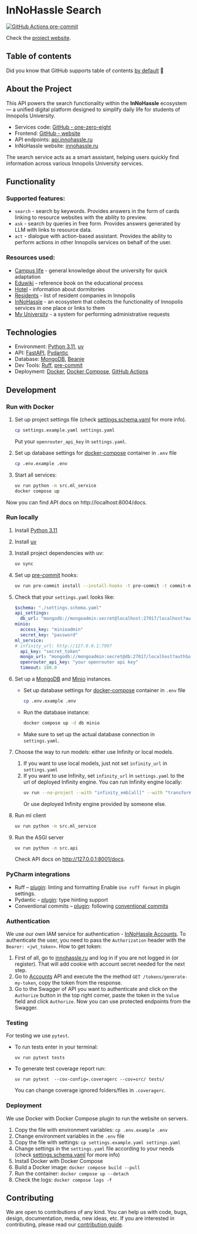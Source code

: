 # InNoHassle Search

[![GitHub Actions pre-commit](https://img.shields.io/github/actions/workflow/status/one-zero-eight/search/pre-commit.yaml?label=pre-commit)](https://github.com/one-zero-eight/search/actions)

Check the [project website](https://search.innohassle.ru/search).

## Table of contents

Did you know that GitHub supports table of
contents [by default](https://github.blog/changelog/2021-04-13-table-of-contents-support-in-markdown-files/) 🤔

## About the Project

This API powers the search functionality within the **InNoHassle** ecosystem — a unified digital platform designed to simplify daily life for students of Innopolis University.
- Services code: [GitHub - one-zero-eight](https://github.com/one-zero-eight)
- Frontend: [GitHub - website](https://github.com/one-zero-eight/website)
- API endpoints: [api.innohassle.ru](https://api.innohassle.ru/)
- InNoHassle website: [innohassle.ru](https://innohassle.ru/)

The search service acts as a smart assistant, helping users quickly find information across various Innopolis University services.
## Functionality

### Supported features:
- `search` - search by keywords. Provides answers in the form of cards linking to resource websites with the ability to preview.
- `ask` - search by queries in free form. Provides answers generated by LLM with links to resource data.
- `act` - dialogue with action-based assistant. Provides the ability to perform actions in other Innopolis services on behalf of the user.

### Resources used:
- [Campus life](http://campuslife.innopolis.ru/) - general knowledge about the university for quick adaptation
- [Eduwiki](https://eduwiki.innopolis.university) - reference book on the educational process
- [Hotel](https://hotel.innopolis.university/) - information about dormitories
- [Residents](https://sez-innopolis.ru/residents/) - list of resident companies in Innopolis
- [InNoHassle](https://innohassle.ru) - an ecosystem that collects the functionality of Innopolis services in one place or links to them
- [My University](https://my.university.innopolis.ru/) - a system for performing administrative requests

## Technologies

- Environment: [Python 3.11](https://www.python.org/downloads/), [uv](https://docs.astral.sh/uv/)
- API: [FastAPI](https://fastapi.tiangolo.com/), [Pydantic](https://docs.pydantic.dev/latest/)
- Database: [MongoDB](https://www.mongodb.com/), [Beanie](https://beanie-odm.dev/)
- Dev Tools: [Ruff](https://docs.astral.sh/ruff/), [pre-commit](https://pre-commit.com/)
- Deployment: [Docker](https://www.docker.com/), [Docker Compose](https://docs.docker.com/compose/),
  [GitHub Actions](https://github.com/features/actions)

## Development

### Run with Docker

1. Set up project settings file (check [settings.schema.yaml](../InNoHassle-Search/settings.schema.yaml) for more info).
   ```bash
   cp settings.example.yaml settings.yaml
   ```
   Put your `openrouter_api_key` in `settings.yaml`.
2. Set up database settings for [docker-compose](https://docs.docker.com/compose/) container
      in `.env` file
      ```bash
      cp .env.example .env
      ```

1. Start all services:
   ```bash
   uv run python -m src.ml_service
   docker compose up
   ```

Now you can find API docs on http://localhost:8004/docs.

### Run locally

1. Install [Python 3.11](https://www.python.org/downloads/)
2. Install [uv](https://docs.astral.sh/uv/getting-started/installation/)
3. Install project dependencies with uv:
   ```bash
   uv sync
   ```
4. Set up [pre-commit](https://pre-commit.com/) hooks:

   ```bash
   uv run pre-commit install --install-hooks -t pre-commit -t commit-msg
   ```
5. Check that your `settings.yaml` looks like:
   ```yaml
   $schema: "./settings.schema.yaml"
   api_settings:
     db_url: "mongodb://mongoadmin:secret@localhost:27017/localhost?authSource=admin"
   minio:
     access_key: "minioadmin"
     secret_key: "password"
   ml_service:
   # infinity_url: http://127.0.0.1:7997
     api_key: "secret_token"
     mongo_url: "mongodb://mongoadmin:secret@db:27017/localhost?authSource=admin"
     openrouter_api_key: "your openrouter api key"
     timeout: 180.0
   ```
6. Set up a [MongoDB](https://www.mongodb.com/) and [Minio](https://min.io/) instances.

    - Set up database settings for [docker-compose](https://docs.docker.com/compose/) container
      in `.env` file
      ```bash
      cp .env.example .env
      ```
    - Run the database instance:
      ```bash
      docker compose up -d db minio
      ```
    - Make sure to set up the actual database connection in `settings.yaml`.
7. Choose the way to run models: either use Infinity or local models.
   1. If you want to use local models, just not set `infinity_url` in `settings.yaml`
   2. If you want to use Infinity, set `infinity_url` in `settings.yaml` to the url of deployed Infinity engine.
      You can run Infinity engine locally:
      ```bash
      uv run --no-project --with "infinity_emb[all]" --with "transformers<4.49" infinity_emb v2 --model-id intfloat/multilingual-e5-large-instruct --model-id BAAI/bge-reranker-v2-m3
      ```
      Or use deployed Infinity engine provided by someone else.

8. Run ml client
   ```bash
   uv run python -m src.ml_service
   ```
9. Run the ASGI server
   ```bash
   uv run python -m src.api
   ```
   Check API docs on http://127.0.0.1:8001/docs.


### PyCharm integrations

- Ruff – [plugin](https://plugins.jetbrains.com/plugin/20574-ruff):
   linting and formatting
   Enable `Use ruff format` in plugin settings.
- Pydantic – [plugin](https://plugins.jetbrains.com/plugin/12861-pydantic):
   type hinting support
- Conventional commits – [plugin](https://plugins.jetbrains.com/plugin/13389-conventional-commit):
   following [conventional commits](https://www.conventionalcommits.org/en/v1.0.0/)


### Authentication

We use our own IAM service for
authentication - [InNoHassle Accounts](https://github.com/one-zero-eight/InNoHassle-Accounts).
To authenticate the user, you need to pass the `Authorization` header with the `Bearer: <jwt_token>`.
How to get token:

1. First of all, go to [innohassle.ru](https://innohassle.ru) and log in if you are not logged in (or register). That
   will add cookie with
   account secret needed for the next step.
2. Go to [Accounts](https://api.innohassle.ru/accounts/v0/docs#/Tokens/tokens_generate_my_token) API and execute the
   the method `GET /tokens/generate-my-token`, copy the token from the response.
3. Go to the Swagger of API you want to authenticate and click on the `Authorize` button in the top right corner, paste
   the token
   in the `Value` field and click `Authorize`. Now you can use protected endpoints from the Swagger.

### Testing

For testing we use ```pytest```.
* To run tests enter in your terminal:
   ```
   uv run pytest tests
   ```
* To generate test coverage report run:
   ```
   uv run pytest  --cov-config=.coveragerc --cov=src/ tests/
   ```
   You can change coverage ignored folders/files in `.coveragerc`.

### Deployment

We use Docker with Docker Compose plugin to run the website on servers.

1. Copy the file with environment variables: `cp .env.example .env`
2. Change environment variables in the `.env` file
3. Copy the file with settings: `cp settings.example.yaml settings.yaml`
4. Change settings in the `settings.yaml` file according to your needs
   (check [settings.schema.yaml](../InNoHassle-Search/settings.schema.yaml) for more info)
5. Install Docker with Docker Compose
6. Build a Docker image: `docker compose build --pull`
7. Run the container: `docker compose up --detach`
8. Check the logs: `docker compose logs -f`

## Contributing

We are open to contributions of any kind.
You can help us with code, bugs, design, documentation, media, new ideas, etc.
If you are interested in contributing, please read
our [contribution guide](https://github.com/one-zero-eight/.github/blob/main/CONTRIBUTING.md).
